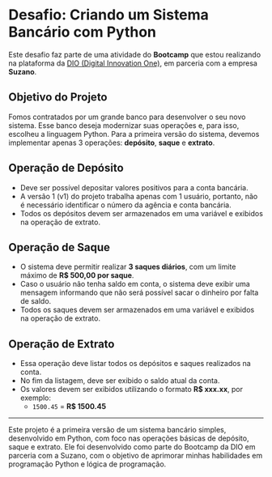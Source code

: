 # Desafio: Criando um Sistema Bancário com Python

Este desafio faz parte de uma atividade do **Bootcamp** que estou realizando na plataforma da [DIO (Digital Innovation One)](https://www.dio.me/), em parceria com a empresa **Suzano**.

## Objetivo do Projeto

Fomos contratados por um grande banco para desenvolver o seu novo sistema. Esse banco deseja modernizar suas operações e, para isso, escolheu a linguagem Python. Para a primeira versão do sistema, devemos implementar apenas 3 operações: **depósito**, **saque** e **extrato**.

## Operação de Depósito

- Deve ser possível depositar valores positivos para a conta bancária.
- A versão 1 (v1) do projeto trabalha apenas com 1 usuário, portanto, não é necessário identificar o número da agência e conta bancária.
- Todos os depósitos devem ser armazenados em uma variável e exibidos na operação de extrato.

## Operação de Saque

- O sistema deve permitir realizar **3 saques diários**, com um limite máximo de **R$ 500,00 por saque**.
- Caso o usuário não tenha saldo em conta, o sistema deve exibir uma mensagem informando que não será possível sacar o dinheiro por falta de saldo.
- Todos os saques devem ser armazenados em uma variável e exibidos na operação de extrato.

## Operação de Extrato

- Essa operação deve listar todos os depósitos e saques realizados na conta.
- No fim da listagem, deve ser exibido o saldo atual da conta.
- Os valores devem ser exibidos utilizando o formato **R$ xxx.xx**, por exemplo:
  - `1500.45` = **R$ 1500.45**

---

Este projeto é a primeira versão de um sistema bancário simples, desenvolvido em Python, com foco nas operações básicas de depósito, saque e extrato. Ele foi desenvolvido como parte do Bootcamp da DIO em parceria com a Suzano, com o objetivo de aprimorar minhas habilidades em programação Python e lógica de programação.